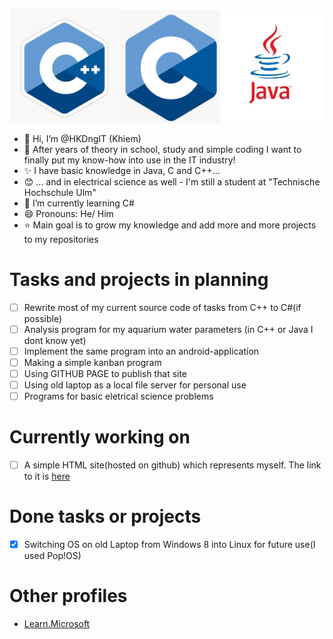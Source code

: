 ![logos](./Images/CPP.jpg)
- 👋 Hi, I’m @HKDngIT (Khiem)
- 👀 After years of theory in school, study and simple coding I want to finally put my know-how into use in the IT industry!
- ✨ I have basic knowledge in Java, C and C++...
- 😊 ... and in electrical science as well - I'm still a student at "Technische Hochschule Ulm"
- 🌱 I’m currently learning C#
- 😄 Pronouns: He/ Him
- ⭐ Main goal is to grow my knowledge and add more and more projects to my repositories
  
# Tasks and projects in planning
  - [ ] Rewrite most of my current source code of tasks from C++ to C#(if possible)
  - [ ] Analysis program for my aquarium water parameters (in C++ or Java I dont know yet)
  - [ ] Implement the same program into an android-application
  - [ ] Making a simple kanban program
  - [ ] Using GITHUB PAGE to publish that site
  - [ ] Using old laptop as a local file server for personal use
  - [ ] Programs for basic eletrical science problems
 
# Currently working on
- [ ] A simple HTML site(hosted on github) which represents myself. The link to it is <a href="https://hkdngit.github.io/OwnWebsite/" target="_blank">here</a>

# Done tasks or projects
- [x] Switching OS on old Laptop from Windows 8 into Linux for future use(I used Pop!OS)

# Other profiles
- [Learn.Microsoft](https://learn.microsoft.com/en-us/users/me/)
 

<!---
HKDngIT/HKDngIT is a ✨ special ✨ repository because its `README.md` (this file) appears on your GitHub profile.
You can click the Preview link to take a look at your changes.
--->
